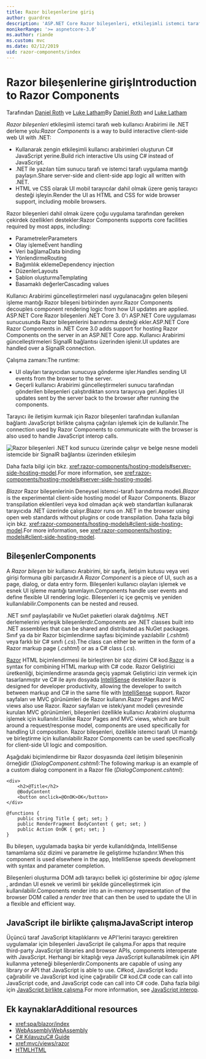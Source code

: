 ```yaml
---
title: Razor bileşenlerine giriş
author: guardrex
description: 'ASP.NET Core Razor bileşenleri, etkileşimli istemci tarafı web kullanıcı Arabirimi ile .NET, ASP.NET Core uygulaması oluşturmak için bir yöntem keşfedin.'
monikerRange: '>= aspnetcore-3.0'
ms.author: riande
ms.custom: mvc
ms.date: 02/12/2019
uid: razor-components/index
---
```

# <a name="introduction-to-razor-components"></a><span data-ttu-id="16211-103">Razor bileşenlerine giriş</span><span class="sxs-lookup"><span data-stu-id="16211-103">Introduction to Razor Components</span></span>

<span data-ttu-id="16211-104">Tarafından [Daniel Roth](https://github.com/danroth27) ve [Luke Latham](https://github.com/guardrex)</span><span class="sxs-lookup"><span data-stu-id="16211-104">By [Daniel Roth](https://github.com/danroth27) and [Luke Latham](https://github.com/guardrex)</span></span>

<span data-ttu-id="16211-105">*Razor bileşenleri* etkileşimli istemci tarafı web kullanıcı Arabirimi ile .NET derleme yolu:</span><span class="sxs-lookup"><span data-stu-id="16211-105">*Razor Components* is a way to build interactive client-side web UI with .NET:</span></span>

* <span data-ttu-id="16211-106">Kullanarak zengin etkileşimli kullanıcı arabirimleri oluşturun C# JavaScript yerine.</span><span class="sxs-lookup"><span data-stu-id="16211-106">Build rich interactive UIs using C# instead of JavaScript.</span></span>
* <span data-ttu-id="16211-107">.NET ile yazılan tüm sunucu tarafı ve istemci tarafı uygulama mantığı paylaşın.</span><span class="sxs-lookup"><span data-stu-id="16211-107">Share server-side and client-side app logic all written with .NET.</span></span>
* <span data-ttu-id="16211-108">HTML ve CSS olarak UI mobil tarayıcılar dahil olmak üzere geniş tarayıcı desteği işleyin.</span><span class="sxs-lookup"><span data-stu-id="16211-108">Render the UI as HTML and CSS for wide browser support, including mobile browsers.</span></span>

<span data-ttu-id="16211-109">Razor bileşenleri dahil olmak üzere çoğu uygulama tarafından gereken çekirdek özellikleri destekler:</span><span class="sxs-lookup"><span data-stu-id="16211-109">Razor Components supports core facilities required by most apps, including:</span></span>

* <span data-ttu-id="16211-110">Parametreler</span><span class="sxs-lookup"><span data-stu-id="16211-110">Parameters</span></span>
* <span data-ttu-id="16211-111">Olay işleme</span><span class="sxs-lookup"><span data-stu-id="16211-111">Event handling</span></span>
* <span data-ttu-id="16211-112">Veri bağlama</span><span class="sxs-lookup"><span data-stu-id="16211-112">Data binding</span></span>
* <span data-ttu-id="16211-113">Yönlendirme</span><span class="sxs-lookup"><span data-stu-id="16211-113">Routing</span></span>
* <span data-ttu-id="16211-114">Bağımlılık ekleme</span><span class="sxs-lookup"><span data-stu-id="16211-114">Dependency injection</span></span>
* <span data-ttu-id="16211-115">Düzenler</span><span class="sxs-lookup"><span data-stu-id="16211-115">Layouts</span></span>
* <span data-ttu-id="16211-116">Şablon oluşturma</span><span class="sxs-lookup"><span data-stu-id="16211-116">Templating</span></span>
* <span data-ttu-id="16211-117">Basamaklı değerler</span><span class="sxs-lookup"><span data-stu-id="16211-117">Cascading values</span></span>

<span data-ttu-id="16211-118">Kullanıcı Arabirimi güncelleştirmeleri nasıl uygulanacağını gelen bileşeni işleme mantığı Razor bileşeni birbirinden ayırır.</span><span class="sxs-lookup"><span data-stu-id="16211-118">Razor Components decouples component rendering logic from how UI updates are applied.</span></span> <span data-ttu-id="16211-119">ASP.NET Core Razor bileşenleri .NET Core 3. 0'ı ASP.NET Core uygulaması sunucusunda Razor bileşenlerini barındırma desteği ekler.</span><span class="sxs-lookup"><span data-stu-id="16211-119">ASP.NET Core Razor Components in .NET Core 3.0 adds support for hosting Razor Components on the server in an ASP.NET Core app.</span></span> <span data-ttu-id="16211-120">Kullanıcı Arabirimi güncelleştirmeleri SignalR bağlantısı üzerinden işlenir.</span><span class="sxs-lookup"><span data-stu-id="16211-120">UI updates are handled over a SignalR connection.</span></span>

<span data-ttu-id="16211-121">Çalışma zamanı:</span><span class="sxs-lookup"><span data-stu-id="16211-121">The runtime:</span></span>

* <span data-ttu-id="16211-122">UI olayları tarayıcıdan sunucuya gönderme işler.</span><span class="sxs-lookup"><span data-stu-id="16211-122">Handles sending UI events from the browser to the server.</span></span>
* <span data-ttu-id="16211-123">Geçerli kullanıcı Arabirimi güncelleştirmeleri sunucu tarafından gönderilen bileşenleri çalıştırdıktan sonra tarayıcıya geri.</span><span class="sxs-lookup"><span data-stu-id="16211-123">Applies UI updates sent by the server back to the browser after running the components.</span></span>

<span data-ttu-id="16211-124">Tarayıcı ile iletişim kurmak için Razor bileşenleri tarafından kullanılan bağlantı JavaScript birlikte çalışma çağrıları işlemek için de kullanılır.</span><span class="sxs-lookup"><span data-stu-id="16211-124">The connection used by Razor Components to communicate with the browser is also used to handle JavaScript interop calls.</span></span>

![Razor bileşenleri .NET kod sunucu üzerinde çalışır ve belge nesne modeli istemcide bir SignalR bağlantısı üzerinden etkileşim](index/_static/aspnet-core-razor-components.png)

<span data-ttu-id="16211-126">Daha fazla bilgi için bkz. <xref:razor-components/hosting-models#server-side-hosting-model>.</span><span class="sxs-lookup"><span data-stu-id="16211-126">For more information, see <xref:razor-components/hosting-models#server-side-hosting-model>.</span></span>

<span data-ttu-id="16211-127">*Blazor* Razor bileşenlerinin Deneysel istemci-tarafı barındırma modeli.</span><span class="sxs-lookup"><span data-stu-id="16211-127">*Blazor* is the experimental client-side hosting model of Razor Components.</span></span> <span data-ttu-id="16211-128">Blazor transpilation eklentileri veya kod olmadan açık web standartları kullanarak tarayıcıda .NET üzerinde çalışır.</span><span class="sxs-lookup"><span data-stu-id="16211-128">Blazor runs on .NET in the browser using open web standards without plugins or code transpilation.</span></span> <span data-ttu-id="16211-129">Daha fazla bilgi için bkz. <xref:razor-components/hosting-models#client-side-hosting-model>.</span><span class="sxs-lookup"><span data-stu-id="16211-129">For more information, see <xref:razor-components/hosting-models#client-side-hosting-model>.</span></span>

## <a name="components"></a><span data-ttu-id="16211-130">Bileşenler</span><span class="sxs-lookup"><span data-stu-id="16211-130">Components</span></span>

<span data-ttu-id="16211-131">A *Razor bileşen* bir kullanıcı Arabirimi, bir sayfa, iletişim kutusu veya veri girişi formuna gibi parçasıdır.</span><span class="sxs-lookup"><span data-stu-id="16211-131">A *Razor Component* is a piece of UI, such as a page, dialog, or data entry form.</span></span> <span data-ttu-id="16211-132">Bileşenleri kullanıcı olayları işlemek ve esnek UI işleme mantığı tanımlayın.</span><span class="sxs-lookup"><span data-stu-id="16211-132">Components handle user events and define flexible UI rendering logic.</span></span> <span data-ttu-id="16211-133">Bileşenleri iç içe geçmiş ve yeniden kullanılabilir.</span><span class="sxs-lookup"><span data-stu-id="16211-133">Components can be nested and reused.</span></span>

<span data-ttu-id="16211-134">.NET sınıf paylaşılabilir ve NuGet paketleri olarak dağıtılmış .NET derlemelerini yerleşik bileşenlerdir.</span><span class="sxs-lookup"><span data-stu-id="16211-134">Components are .NET classes built into .NET assemblies that can be shared and distributed as NuGet packages.</span></span> <span data-ttu-id="16211-135">Sınıf ya da bir Razor biçimlendirme sayfası biçiminde yazılabilir (*.cshtml*) veya farklı bir C# sınıfı (*.cs*).</span><span class="sxs-lookup"><span data-stu-id="16211-135">The class can either be written in the form of a Razor markup page (*.cshtml*) or as a C# class (*.cs*).</span></span>

<span data-ttu-id="16211-136">[Razor](xref:mvc/views/razor) HTML biçimlendirmesi ile birleştiren bir söz dizimi C# kod.</span><span class="sxs-lookup"><span data-stu-id="16211-136">[Razor](xref:mvc/views/razor) is a syntax for combining HTML markup with C# code.</span></span> <span data-ttu-id="16211-137">Razor Geliştirici üretkenliği, biçimlendirme arasında geçiş yapmak Geliştirici izin vermek için tasarlanmıştır ve C# ile aynı dosyada [IntelliSense](/visualstudio/ide/using-intellisense) destekler.</span><span class="sxs-lookup"><span data-stu-id="16211-137">Razor is designed for developer productivity, allowing the developer to switch between markup and C# in the same file with [IntelliSense](/visualstudio/ide/using-intellisense) support.</span></span> <span data-ttu-id="16211-138">Razor sayfaları ve MVC görünümleri de Razor kullanın.</span><span class="sxs-lookup"><span data-stu-id="16211-138">Razor Pages and MVC views also use Razor.</span></span> <span data-ttu-id="16211-139">Razor sayfaları ve istek/yanıt modeli çevresinde kurulan MVC görünümleri, bileşenleri özellikle kullanıcı Arabirimi oluşturma işlemek için kullanılır.</span><span class="sxs-lookup"><span data-stu-id="16211-139">Unlike Razor Pages and MVC views, which are built around a request/response model, components are used specifically for handling UI composition.</span></span> <span data-ttu-id="16211-140">Razor bileşenleri, özellikle istemci tarafı UI mantığı ve birleştirme için kullanılabilir.</span><span class="sxs-lookup"><span data-stu-id="16211-140">Razor Components can be used specifically for client-side UI logic and composition.</span></span>

<span data-ttu-id="16211-141">Aşağıdaki biçimlendirme bir Razor dosyasında özel iletişim bileşeninin örneğidir (*DialogComponent.cshtml*):</span><span class="sxs-lookup"><span data-stu-id="16211-141">The following markup is an example of a custom dialog component in a Razor file (*DialogComponent.cshtml*):</span></span>

```cshtml
<div>
    <h2>@Title</h2>
    @BodyContent
    <button onclick=@OnOK>OK</button>
</div>

@functions {
    public string Title { get; set; }
    public RenderFragment BodyContent { get; set; }
    public Action OnOK { get; set; }
}
```

<span data-ttu-id="16211-142">Bu bileşen, uygulamada başka bir yerde kullanıldığında, IntelliSense tamamlama söz dizimi ve parametre ile geliştirme hızlandırır.</span><span class="sxs-lookup"><span data-stu-id="16211-142">When this component is used elsewhere in the app, IntelliSense speeds development with syntax and parameter completion.</span></span>

<span data-ttu-id="16211-143">Bileşenleri oluşturma DOM adlı tarayıcı bellek içi gösterimine bir *ağaç işleme* , ardından UI esnek ve verimli bir şekilde güncelleştirmek için kullanılabilir.</span><span class="sxs-lookup"><span data-stu-id="16211-143">Components render into an in-memory representation of the browser DOM called a *render tree* that can then be used to update the UI in a flexible and efficient way.</span></span>

## <a name="javascript-interop"></a><span data-ttu-id="16211-144">JavaScript ile birlikte çalışma</span><span class="sxs-lookup"><span data-stu-id="16211-144">JavaScript interop</span></span>

<span data-ttu-id="16211-145">Üçüncü taraf JavaScript kitaplıklarını ve API'lerini tarayıcı gerektiren uygulamalar için bileşenleri JavaScript ile çalışma.</span><span class="sxs-lookup"><span data-stu-id="16211-145">For apps that require third-party JavaScript libraries and browser APIs, components interoperate with JavaScript.</span></span> <span data-ttu-id="16211-146">Herhangi bir kitaplığı veya JavaScript kullanabilmek için API kullanma yeteneği bileşenlerdir.</span><span class="sxs-lookup"><span data-stu-id="16211-146">Components are capable of using any library or API that JavaScript is able to use.</span></span> <span data-ttu-id="16211-147">C#kod, JavaScript kodu çağırabilir ve JavaScript kod içine çağırabilir C# kod.</span><span class="sxs-lookup"><span data-stu-id="16211-147">C# code can call into JavaScript code, and JavaScript code can call into C# code.</span></span> <span data-ttu-id="16211-148">Daha fazla bilgi için [JavaScript birlikte çalışma](xref:razor-components/javascript-interop).</span><span class="sxs-lookup"><span data-stu-id="16211-148">For more information, see [JavaScript interop](xref:razor-components/javascript-interop).</span></span>

## <a name="additional-resources"></a><span data-ttu-id="16211-149">Ek kaynaklar</span><span class="sxs-lookup"><span data-stu-id="16211-149">Additional resources</span></span>

* <xref:spa/blazor/index>
* [<span data-ttu-id="16211-150">WebAssembly</span><span class="sxs-lookup"><span data-stu-id="16211-150">WebAssembly</span></span>](http://webassembly.org/)
* [<span data-ttu-id="16211-151">C# Kılavuzu</span><span class="sxs-lookup"><span data-stu-id="16211-151">C# Guide</span></span>](/dotnet/csharp/)
* <xref:mvc/views/razor>
* [<span data-ttu-id="16211-152">HTML</span><span class="sxs-lookup"><span data-stu-id="16211-152">HTML</span></span>](https://www.w3.org/html/)
